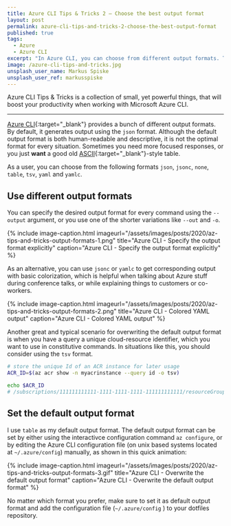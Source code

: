 ```yaml
---
title: Azure CLI Tips & Tricks 2 – Choose the best output format
layout: post
permalink: azure-cli-tips-and-tricks-2-choose-the-best-output-format
published: true
tags: 
  - Azure
  - Azure CLI
excerpt: "In Azure CLI, you can choose from different output formats. This tip explains how to get results in a particular format and shows how to set your preferred format as default output format for all Azure CLI commands."
image: /azure-cli-tips-and-tricks.jpg
unsplash_user_name: Markus Spiske
unsplash_user_ref: markusspiske
---
```

Azure CLI Tips & Tricks is a collection of small, yet powerful things, that will boost your productivity when working with Microsoft Azure CLI.

---

[Azure CLI](https://docs.microsoft.com/en-us/cli/azure/?view=azure-cli-latest){:target="_blank"} provides a bunch of different output formats. By default, it generates output using the `json` format. Although the default output format is both human-readable and descriptive, it is not the optimal format for every situation. Sometimes you need more focused responses, or you just **want** a good old [ASCII](https://en.wikipedia.org/wiki/ASCII){:target="_blank"}-style table.

As a user, you can choose from the following formats `json`, `jsonc`, `none`, `table`, `tsv`, `yaml` and `yamlc`.

## Use different output formats

You can specify the desired output format for every command using the `--output` argument, or you use one of the shorter variations like `--out` and `-o`.

{% include image-caption.html imageurl="/assets/images/posts/2020/az-tips-and-tricks-output-formats-1.png"
title="Azure CLI - Specify the output format explicitly" caption="Azure CLI - Specify the output format explicitly" %}

As an alternative, you can use `jsonc` or `yamlc` to get corresponding output with basic colorization, which is helpful when talking about Azure stuff during conference talks, or while explaining things to customers or co-workers.

{% include image-caption.html imageurl="/assets/images/posts/2020/az-tips-and-tricks-output-formats-2.png"
title="Azure CLI - Colored YAML output" caption="Azure CLI - Colored YAML output" %}

Another great and typical scenario for overwriting the default output format is when you have a query a unique cloud-resource identifier, which you want to use in constitutive commands. In situations like this, you should consider using the `tsv` format.

```bash
# store the unique Id of an ACR instance for later usage
ACR_ID=$(az acr show -n myacrinstance --query id -o tsv)

echo $ACR_ID
# /subscriptions/111111111111-1111-1111-1111-111111111111/resourceGroups/...

```

## Set the default output format

I use `table` as my default output format. The default output format can be set by either using the interactivce configuration command `az configure`, or by editing the Azure CLI configuration file (on unix based systems located at `~/.azure/config`) manually, as shown in this quick animation:

{% include image-caption.html imageurl="/assets/images/posts/2020/az-tips-and-tricks-output-formats-3.gif"
title="Azure CLI - Overwrite the default output format" caption="Azure CLI - Overwrite the default output format" %}

No matter which format you prefer, make sure to set it as default output format and add the configuration file (`~/.azure/config` ) to your dotfiles repository.
